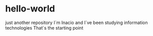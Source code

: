 # hello-world
just another repository
I´m Inacio and I´ve been studying information technologies
That´s the starting point
